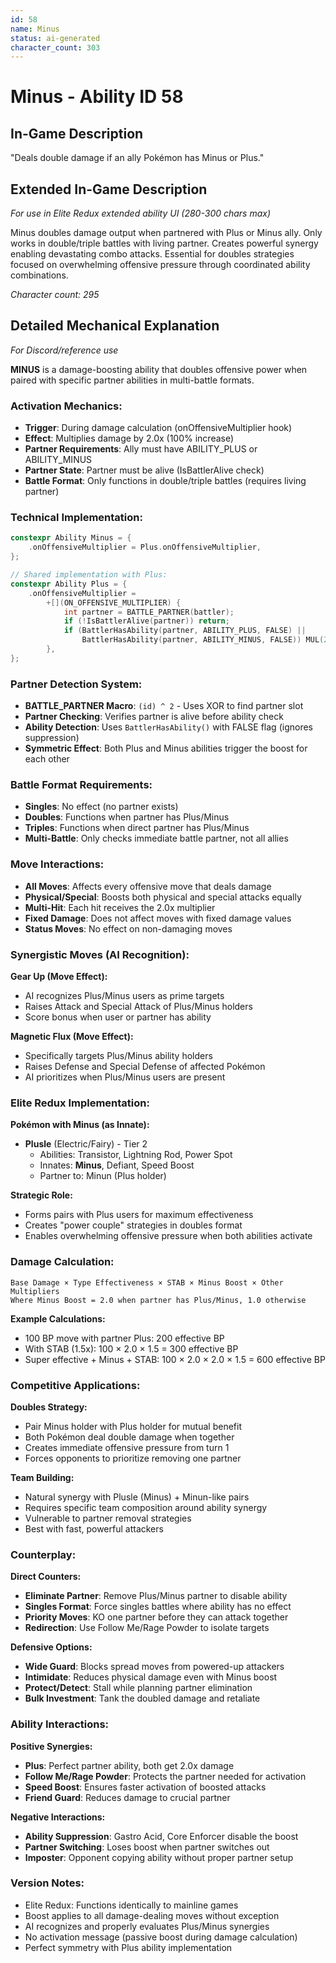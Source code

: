 ```yaml
---
id: 58
name: Minus
status: ai-generated
character_count: 303
---
```


# Minus - Ability ID 58

## In-Game Description
"Deals double damage if an ally Pokémon has Minus or Plus."

## Extended In-Game Description
*For use in Elite Redux extended ability UI (280-300 chars max)*

Minus doubles damage output when partnered with Plus or Minus ally. Only works in double/triple battles with living partner. Creates powerful synergy enabling devastating combo attacks. Essential for doubles strategies focused on overwhelming offensive pressure through coordinated ability combinations.

*Character count: 295*

## Detailed Mechanical Explanation
*For Discord/reference use*

**MINUS** is a damage-boosting ability that doubles offensive power when paired with specific partner abilities in multi-battle formats.

### Activation Mechanics:
- **Trigger**: During damage calculation (onOffensiveMultiplier hook)
- **Effect**: Multiplies damage by 2.0x (100% increase)
- **Partner Requirements**: Ally must have ABILITY_PLUS or ABILITY_MINUS
- **Partner State**: Partner must be alive (IsBattlerAlive check)
- **Battle Format**: Only functions in double/triple battles (requires living partner)

### Technical Implementation:
```c
constexpr Ability Minus = {
    .onOffensiveMultiplier = Plus.onOffensiveMultiplier,
};

// Shared implementation with Plus:
constexpr Ability Plus = {
    .onOffensiveMultiplier =
        +[](ON_OFFENSIVE_MULTIPLIER) {
            int partner = BATTLE_PARTNER(battler);
            if (!IsBattlerAlive(partner)) return;
            if (BattlerHasAbility(partner, ABILITY_PLUS, FALSE) || 
                BattlerHasAbility(partner, ABILITY_MINUS, FALSE)) MUL(2.0);
        },
};
```

### Partner Detection System:
- **BATTLE_PARTNER Macro**: `(id) ^ 2` - Uses XOR to find partner slot
- **Partner Checking**: Verifies partner is alive before ability check
- **Ability Detection**: Uses `BattlerHasAbility()` with FALSE flag (ignores suppression)
- **Symmetric Effect**: Both Plus and Minus abilities trigger the boost for each other

### Battle Format Requirements:
- **Singles**: No effect (no partner exists)
- **Doubles**: Functions when partner has Plus/Minus
- **Triples**: Functions when direct partner has Plus/Minus
- **Multi-Battle**: Only checks immediate battle partner, not all allies

### Move Interactions:
- **All Moves**: Affects every offensive move that deals damage
- **Physical/Special**: Boosts both physical and special attacks equally
- **Multi-Hit**: Each hit receives the 2.0x multiplier
- **Fixed Damage**: Does not affect moves with fixed damage values
- **Status Moves**: No effect on non-damaging moves

### Synergistic Moves (AI Recognition):
**Gear Up (Move Effect):**
- AI recognizes Plus/Minus users as prime targets
- Raises Attack and Special Attack of Plus/Minus holders
- Score bonus when user or partner has ability

**Magnetic Flux (Move Effect):**
- Specifically targets Plus/Minus ability holders
- Raises Defense and Special Defense of affected Pokémon
- AI prioritizes when Plus/Minus users are present

### Elite Redux Implementation:
**Pokémon with Minus (as Innate):**
- **Plusle** (Electric/Fairy) - Tier 2
  - Abilities: Transistor, Lightning Rod, Power Spot
  - Innates: **Minus**, Defiant, Speed Boost
  - Partner to: Minun (Plus holder)

**Strategic Role:**
- Forms pairs with Plus users for maximum effectiveness
- Creates "power couple" strategies in doubles format
- Enables overwhelming offensive pressure when both abilities activate

### Damage Calculation:
```
Base Damage × Type Effectiveness × STAB × Minus Boost × Other Multipliers
Where Minus Boost = 2.0 when partner has Plus/Minus, 1.0 otherwise
```

**Example Calculations:**
- 100 BP move with partner Plus: 200 effective BP
- With STAB (1.5x): 100 × 2.0 × 1.5 = 300 effective BP
- Super effective + Minus + STAB: 100 × 2.0 × 2.0 × 1.5 = 600 effective BP

### Competitive Applications:
**Doubles Strategy:**
- Pair Minus holder with Plus holder for mutual benefit
- Both Pokémon deal double damage when together
- Creates immediate offensive pressure from turn 1
- Forces opponents to prioritize removing one partner

**Team Building:**
- Natural synergy with Plusle (Minus) + Minun-like pairs
- Requires specific team composition around ability synergy
- Vulnerable to partner removal strategies
- Best with fast, powerful attackers

### Counterplay:
**Direct Counters:**
- **Eliminate Partner**: Remove Plus/Minus partner to disable ability
- **Singles Format**: Force singles battles where ability has no effect
- **Priority Moves**: KO one partner before they can attack together
- **Redirection**: Use Follow Me/Rage Powder to isolate targets

**Defensive Options:**
- **Wide Guard**: Blocks spread moves from powered-up attackers
- **Intimidate**: Reduces physical damage even with Minus boost
- **Protect/Detect**: Stall while planning partner elimination
- **Bulk Investment**: Tank the doubled damage and retaliate

### Ability Interactions:
**Positive Synergies:**
- **Plus**: Perfect partner ability, both get 2.0x damage
- **Follow Me/Rage Powder**: Protects the partner needed for activation
- **Speed Boost**: Ensures faster activation of boosted attacks
- **Friend Guard**: Reduces damage to crucial partner

**Negative Interactions:**
- **Ability Suppression**: Gastro Acid, Core Enforcer disable the boost
- **Partner Switching**: Loses boost when partner switches out
- **Imposter**: Opponent copying ability without proper partner setup

### Version Notes:
- Elite Redux: Functions identically to mainline games
- Boost applies to all damage-dealing moves without exception
- AI recognizes and properly evaluates Plus/Minus synergies
- No activation message (passive boost during damage calculation)
- Perfect symmetry with Plus ability implementation